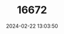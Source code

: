 ---
title: "16672"
category: "Peromyscus maniculatus"
draft: false
date: 2024-02-22 13:03:50
languages:
  English: ["Deer Mouse", "North American Deermouse"]
---